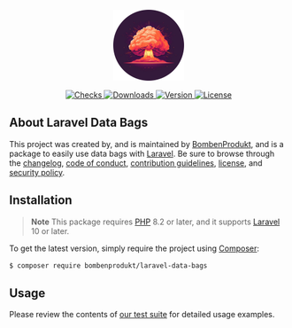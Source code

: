 <p align="center">
    <a href="https://bombenprodukt.com" target="_blank">
        <img src="https://raw.githubusercontent.com/BombenProdukt/assets/main/logo-text.svg" width="128" alt="BombenProdukt Logo" />
    </a>
</p>

<p align="center">
    <a href="https://github.com/BombenProdukt/laravel-data-bags/actions">
        <img src="https://badge.sh/github/check-runs/BombenProdukt/laravel-data-bags" alt="Checks" />
    </a>
    <a href="https://packagist.org/packages/bombenprodukt/laravel-data-bags">
        <img src="https://badge.sh/packagist/downloads/BombenProdukt/laravel-data-bags" alt="Downloads" />
    </a>
    <a href="https://packagist.org/packages/bombenprodukt/laravel-data-bags">
        <img src="https://badge.sh/packagist/version/BombenProdukt/laravel-data-bags" alt="Version" />
    </a>
    <a href="https://packagist.org/packages/bombenprodukt/laravel-data-bags">
        <img src="https://badge.sh/packagist/license/BombenProdukt/laravel-data-bags" alt="License" />
    </a>
</p>

## About Laravel Data Bags

This project was created by, and is maintained by [BombenProdukt](https://github.com/BombenProdukt), and is a package to easily use data bags with [Laravel](https://laravel.com/). Be sure to browse through the [changelog](CHANGELOG.md), [code of conduct](.github/CODE_OF_CONDUCT.md), [contribution guidelines](.github/CONTRIBUTING.md), [license](LICENSE), and [security policy](.github/SECURITY.md).

## Installation

> **Note**
> This package requires [PHP](https://www.php.net/) 8.2 or later, and it supports [Laravel](https://laravel.com/) 10 or later.

To get the latest version, simply require the project using [Composer](https://getcomposer.org/):

```bash
$ composer require bombenprodukt/laravel-data-bags
```

## Usage

Please review the contents of [our test suite](/tests) for detailed usage examples.
